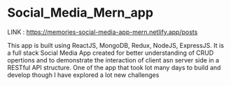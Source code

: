 # Social_Media_Mern_app

LINK : https://memories-social-media-app-mern.netlify.app/posts

This app is built using ReactJS, MongoDB, Redux, NodeJS, ExpressJS.
It is a full stack Social Media App created for better understanding of CRUD opertions
and to demonstrate the interaction of client asn server side in a RESTful API structure.
One of the app that took lot many days to build and develop though I have explored a lot new
challenges
